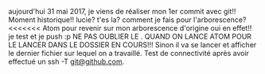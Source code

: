 aujourd'hui 31 mai 2017, je viens de réaliser mon 1er commit avec git!!
Moment historique!!
lucie?
t'es la?
comment je fais pour l'arborescence?
<<<<<<< Atom
pour revenir sur mon arborescence d'origine
oui en effet!!
je test et je push :p
NE PAS OUBLIER LE . QUAND ON LANCE ATOM POUR LE LANCER DANS LE DOSSIER EN COURS!!! Sinon il va se lancer et afficher le dernier fichier sur lequel on a travaillé.
Test de connectivité après avoir effectué un ssh -T git@github.com.
